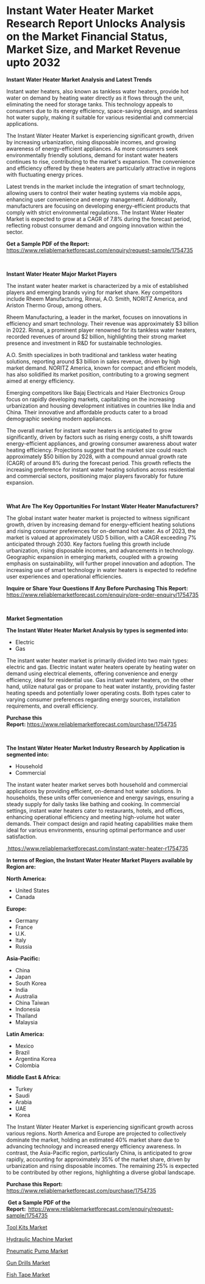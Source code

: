 <p><h1>Instant Water Heater Market Research Report Unlocks Analysis on the Market Financial Status, Market Size, and Market Revenue upto 2032</h1></p><p><strong>Instant Water Heater Market Analysis and Latest Trends</strong></p>
<p><p>Instant water heaters, also known as tankless water heaters, provide hot water on demand by heating water directly as it flows through the unit, eliminating the need for storage tanks. This technology appeals to consumers due to its energy efficiency, space-saving design, and seamless hot water supply, making it suitable for various residential and commercial applications.</p><p>The Instant Water Heater Market is experiencing significant growth, driven by increasing urbanization, rising disposable incomes, and growing awareness of energy-efficient appliances. As more consumers seek environmentally friendly solutions, demand for instant water heaters continues to rise, contributing to the market's expansion. The convenience and efficiency offered by these heaters are particularly attractive in regions with fluctuating energy prices.</p><p>Latest trends in the market include the integration of smart technology, allowing users to control their water heating systems via mobile apps, enhancing user convenience and energy management. Additionally, manufacturers are focusing on developing energy-efficient products that comply with strict environmental regulations. The Instant Water Heater Market is expected to grow at a CAGR of 7.8% during the forecast period, reflecting robust consumer demand and ongoing innovation within the sector.</p></p>
<p><strong>Get a Sample PDF of the Report:&nbsp;</strong> <a href="https://www.reliablemarketforecast.com/enquiry/request-sample/1754735?utm_campaign=1144&utm_medium=2&utm_source=Github&utm_content=ia&utm_term=10042025&utm_id=instant-water-heater">https://www.reliablemarketforecast.com/enquiry/request-sample/1754735</a></p>
<p>&nbsp;</p>
<p><strong>Instant Water Heater Major Market Players</strong></p>
<p><p>The instant water heater market is characterized by a mix of established players and emerging brands vying for market share. Key competitors include Rheem Manufacturing, Rinnai, A.O. Smith, NORITZ America, and Ariston Thermo Group, among others.</p><p>Rheem Manufacturing, a leader in the market, focuses on innovations in efficiency and smart technology. Their revenue was approximately $3 billion in 2022. Rinnai, a prominent player renowned for its tankless water heaters, recorded revenues of around $2 billion, highlighting their strong market presence and investment in R&D for sustainable technologies. </p><p>A.O. Smith specializes in both traditional and tankless water heating solutions, reporting around $3 billion in sales revenue, driven by high market demand. NORITZ America, known for compact and efficient models, has also solidified its market position, contributing to a growing segment aimed at energy efficiency.</p><p>Emerging competitors like Bajaj Electricals and Haier Electronics Group focus on rapidly developing markets, capitalizing on the increasing urbanization and housing development initiatives in countries like India and China. Their innovative and affordable products cater to a broad demographic seeking modern appliances.</p><p>The overall market for instant water heaters is anticipated to grow significantly, driven by factors such as rising energy costs, a shift towards energy-efficient appliances, and growing consumer awareness about water heating efficiency. Projections suggest that the market size could reach approximately $50 billion by 2028, with a compound annual growth rate (CAGR) of around 8% during the forecast period. This growth reflects the increasing preference for instant water heating solutions across residential and commercial sectors, positioning major players favorably for future expansion.</p></p>
<p>&nbsp;</p>
<p><strong>What Are The Key Opportunities For Instant Water Heater Manufacturers?</strong></p>
<p><p>The global instant water heater market is projected to witness significant growth, driven by increasing demand for energy-efficient heating solutions and rising consumer preferences for on-demand hot water. As of 2023, the market is valued at approximately USD 5 billion, with a CAGR exceeding 7% anticipated through 2030. Key factors fueling this growth include urbanization, rising disposable incomes, and advancements in technology. Geographic expansion in emerging markets, coupled with a growing emphasis on sustainability, will further propel innovation and adoption. The increasing use of smart technology in water heaters is expected to redefine user experiences and operational efficiencies.</p></p>
<p><strong>Inquire or Share Your Questions If Any Before Purchasing This Report:</strong> <a href="https://www.reliablemarketforecast.com/enquiry/pre-order-enquiry/1754735?utm_campaign=1144&utm_medium=2&utm_source=Github&utm_content=ia&utm_term=10042025&utm_id=instant-water-heater">https://www.reliablemarketforecast.com/enquiry/pre-order-enquiry/1754735</a></p>
<p>&nbsp;</p>
<p><strong>Market Segmentation</strong></p>
<p><strong>The Instant Water Heater Market Analysis by types is segmented into:</strong></p>
<p><ul><li>Electric</li><li>Gas</li></ul></p>
<p><p>The instant water heater market is primarily divided into two main types: electric and gas. Electric instant water heaters operate by heating water on demand using electrical elements, offering convenience and energy efficiency, ideal for residential use. Gas instant water heaters, on the other hand, utilize natural gas or propane to heat water instantly, providing faster heating speeds and potentially lower operating costs. Both types cater to varying consumer preferences regarding energy sources, installation requirements, and overall efficiency.</p></p>
<p><strong>Purchase this Report:&nbsp;</strong><a href="https://www.reliablemarketforecast.com/purchase/1754735?utm_campaign=1144&utm_medium=2&utm_source=Github&utm_content=ia&utm_term=10042025&utm_id=instant-water-heater">https://www.reliablemarketforecast.com/purchase/1754735</a></p>
<p>&nbsp;</p>
<p><strong>The Instant Water Heater Market Industry Research by Application is segmented into:</strong></p>
<p><ul><li>Household</li><li>Commercial</li></ul></p>
<p><p>The instant water heater market serves both household and commercial applications by providing efficient, on-demand hot water solutions. In households, these units offer convenience and energy savings, ensuring a steady supply for daily tasks like bathing and cooking. In commercial settings, instant water heaters cater to restaurants, hotels, and offices, enhancing operational efficiency and meeting high-volume hot water demands. Their compact design and rapid heating capabilities make them ideal for various environments, ensuring optimal performance and user satisfaction.</p></p>
<p><a href="https://www.reliablemarketforecast.com/instant-water-heater-r1754735?utm_campaign=1144&utm_medium=2&utm_source=Github&utm_content=ia&utm_term=10042025&utm_id=instant-water-heater">&nbsp;https://www.reliablemarketforecast.com/instant-water-heater-r1754735</a></p>
<p><strong>In terms of Region, the Instant Water Heater Market Players available by Region are:</strong></p>
<p>
    <p> <strong> North America: </strong>
        <ul>
            <li>United States</li>
            <li>Canada</li>
        </ul>
        </p> 
    <p> <strong> Europe: </strong>
        <ul>
            <li>Germany</li>
            <li>France</li>
            <li>U.K.</li>
            <li>Italy</li>
            <li>Russia</li>
        </ul>
        </p> 
    <p> <strong> Asia-Pacific: </strong>
        <ul>
            <li>China</li>
            <li>Japan</li>
            <li>South Korea</li>
            <li>India</li>
            <li>Australia</li>
            <li>China Taiwan</li>
            <li>Indonesia</li>
            <li>Thailand</li>
            <li>Malaysia</li>
        </ul>
        </p> 
    <p> <strong> Latin America: </strong>
        <ul>
            <li>Mexico</li>
            <li>Brazil</li>
            <li>Argentina Korea</li>
            <li>Colombia</li>
        </ul>
        </p> 
    <p> <strong> Middle East & Africa: </strong>
        <ul>
            <li>Turkey</li>
            <li>Saudi</li>
            <li>Arabia</li>
            <li>UAE</li>
            <li>Korea</li>
        </ul>
    </p>
    </p>
<p><p>The Instant Water Heater Market is experiencing significant growth across various regions. North America and Europe are projected to collectively dominate the market, holding an estimated 40% market share due to advancing technology and increased energy efficiency awareness. In contrast, the Asia-Pacific region, particularly China, is anticipated to grow rapidly, accounting for approximately 35% of the market share, driven by urbanization and rising disposable incomes. The remaining 25% is expected to be contributed by other regions, highlighting a diverse global landscape.</p></p>
<p><strong>Purchase this Report: </strong><a href="https://www.reliablemarketforecast.com/purchase/1754735?utm_campaign=1144&utm_medium=2&utm_source=Github&utm_content=ia&utm_term=10042025&utm_id=instant-water-heater">https://www.reliablemarketforecast.com/purchase/1754735</a></p>
<p>&nbsp;<strong>Get a Sample PDF of the Report:&nbsp;&nbsp;</strong><a href="https://www.reliablemarketforecast.com/enquiry/request-sample/1754735?utm_campaign=1144&utm_medium=2&utm_source=Github&utm_content=ia&utm_term=10042025&utm_id=instant-water-heater">https://www.reliablemarketforecast.com/enquiry/request-sample/1754735</a></p>
<p><strong></strong></p>
<p><p><a href="https://github.com/WillieWoodard/Market-Research-Report-List-7/blob/main/tool-kits-market.md?utm_campaign=1144&utm_medium=2&utm_source=Github&utm_content=ia&utm_term=10042025&utm_id=instant-water-heater">Tool Kits Market</a></p><p><a href="https://github.com/SanjidaMahmud54/Market-Research-Report-List-2/blob/main/hydraulic-machine-market.md?utm_campaign=1144&utm_medium=2&utm_source=Github&utm_content=ia&utm_term=10042025&utm_id=instant-water-heater">Hydraulic Machine Market</a></p><p><a href="https://github.com/WashimHussain441/Market-Research-Report-List-2/blob/main/pneumatic-pump-market.md?utm_campaign=1144&utm_medium=2&utm_source=Github&utm_content=ia&utm_term=10042025&utm_id=instant-water-heater">Pneumatic Pump Market</a></p><p><a href="https://github.com/hgf64gh/Market-Research-Report-List-2/blob/main/gun-drills-market.md?utm_campaign=1144&utm_medium=2&utm_source=Github&utm_content=ia&utm_term=10042025&utm_id=instant-water-heater">Gun Drills Market</a></p><p><a href="https://github.com/marloy8/Market-Research-Report-List-7/blob/main/fish-tape-market.md?utm_campaign=1144&utm_medium=2&utm_source=Github&utm_content=ia&utm_term=10042025&utm_id=instant-water-heater">Fish Tape Market</a></p></p>